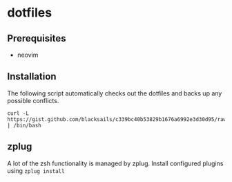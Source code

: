 # dotfiles

## Prerequisites

- neovim

## Installation

The following script automatically checks out the dotfiles and backs up any
possible conflicts.

```
curl -L https://gist.github.com/blacksails/c339bc40b53829b1676a6992e3d30d95/raw | /bin/bash
```

## zplug

A lot of the zsh functionality is managed by zplug. Install configured plugins
using `zplug install`
